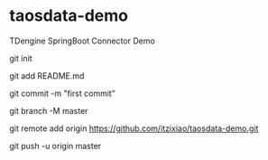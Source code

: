 # taosdata-demo

TDengine SpringBoot Connector Demo

git init

git add README.md

git commit -m "first commit"

git branch -M master

git remote add origin https://github.com/itzixiao/taosdata-demo.git

git push -u origin master